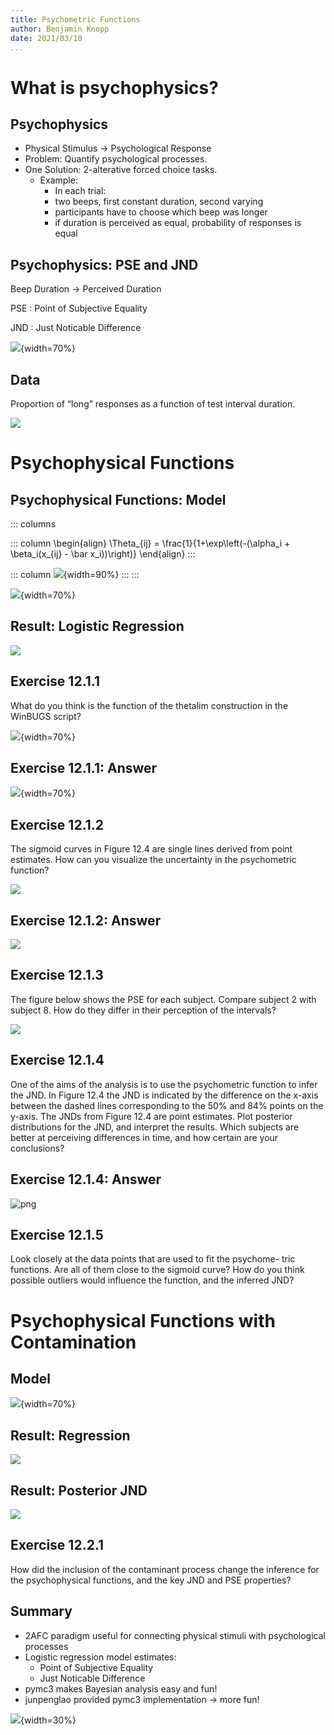 ```yaml
---
title: Psychometric Functions
author: Benjamin Knopp
date: 2021/03/10
...
```


# What is psychophysics?

## Psychophysics

- Physical Stimulus $\rightarrow$ Psychological Response
- Problem: Quantify psychological processes.
- One Solution: 2-alterative forced choice tasks.
    - Example:
        - In each trial: 
        - two beeps, first constant duration, second varying
        - participants have to choose which beep was longer
        - if duration is perceived as equal, probability of responses is equal

## Psychophysics: PSE and JND

Beep Duration $\rightarrow$ Perceived Duration

PSE
: Point of Subjective Equality

JND
: Just Noticable Difference

![](figures/pse_jnd_illustration.png){width=70%}

## Data

Proportion of “long” responses as a function of test interval duration.

![](figures/data_plot.png)

# Psychophysical Functions

## Psychophysical Functions: Model

::: columns

::: column
\begin{align}
\Theta_{ij} = \frac{1}{1+\exp\left(-(\alpha_i + \beta_i(x_{ij} - \bar x_i))\right)}
\end{align}
:::

::: column
![](figures/Binomial_Example.png){width=90%}
:::
:::

![](figures/model.png){width=70%}

## Result: Logistic Regression

![](figures/model1_fit.png)

## Exercise 12.1.1

What do you think is the function of the thetalim construction
in the WinBUGS script?

![](figures/winbugs.png){width=70%}

## Exercise 12.1.1: Answer

![](figures/winbugs.png){width=70%}

## Exercise 12.1.2

The sigmoid curves in Figure 12.4 are single lines derived from
point estimates. How can you visualize the uncertainty in the psychometric
function?

![](output_15_0.png)

## Exercise 12.1.2: Answer

![](output_17_0.png)


## Exercise 12.1.3

The figure below shows the PSE for each subject. Compare subject 2
with subject 8. How do they differ in their perception of the intervals?

![](output_15_0.png)

## Exercise 12.1.4

One of the aims of the analysis is to use the psychometric function
to infer the JND. In Figure 12.4 the JND is indicated by the difference on
the x-axis between the dashed lines corresponding to the 50% and 84% points
on the y-axis. The JNDs from Figure 12.4 are point estimates. Plot posterior
distributions for the JND, and interpret the results. Which subjects are better
at perceiving differences in time, and how certain are your conclusions?

## Exercise 12.1.4: Answer

![png](output_18_0.png)

## Exercise 12.1.5

Look closely at the data points that are used to fit the psychome-
tric functions. Are all of them close to the sigmoid curve? How do you think
possible outliers would influence the function, and the inferred JND?

# Psychophysical Functions with Contamination

## Model

![](contamination_model.png){width=70%}

## Result: Regression

![](output_30_0.png)

## Result: Posterior JND

![](output_31_0.png)

## Exercise 12.2.1

How did the inclusion of the contaminant process change the
inference for the psychophysical functions, and the key JND and PSE properties?

## Summary

- 2AFC paradigm useful for connecting physical stimuli with psychological processes
- Logistic regression model estimates:
    - Point of Subjective Equality
    - Just Noticable Difference
- pymc3 makes Bayesian analysis easy and fun!
- junpenglao provided pymc3 implementation $\rightarrow$ more fun!

![](junpenglao.png){width=30%}
